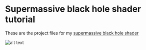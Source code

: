 # Supermassive black hole shader tutorial
These are the project files for my [supermassive black hole shader](https://kelvinvanhoorn.com/2021/04/20/supermassive-black-hole-tutorial)

![alt text](https://github.com/Radagasd/Supermassive-black-hole-shader-tutorial/blob/main/FeatureImage.gif "Supermassive black hole")
